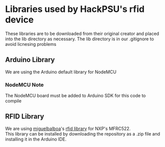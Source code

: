 # Libraries used by HackPSU's rfid device
These libraries are to be downloaded from their original creator and placed into the lib directory as necessary.  The lib directory is in our .gitignore to avoid licnesing problems

## Arduino Library
We are using the Arduino default library for NodeMCU
### NodeMCU Note
The NodeMCU board must be added to Arduino SDK for this code to compile

## RFID Library
We are using [miguelbalboa](https://github.com/miguelbalboa)'s [rfid library](https://github.com/miguelbalboa/rfid) for NXP's MFRC522.<br/>
This library can be installed by downloading the repository as a .zip file and installing it in the Arduino IDE.
